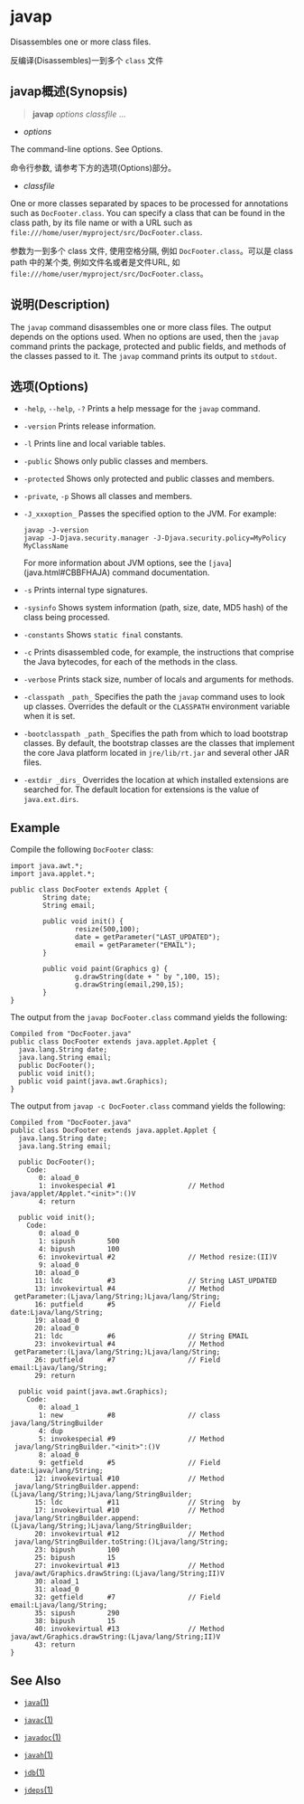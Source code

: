 
# javap

Disassembles one or more class files.

反编译(Disassembles)一到多个 `class` 文件

## javap概述(Synopsis)

> **javap** _options_ _classfile_ ...

- _options_

The command-line options. See Options.

命令行参数, 请参考下方的选项(Options)部分。 

- _classfile_

One or more classes separated by spaces to be processed for annotations such as `DocFooter.class`. You can specify a class that can be found in the class path, by its file name or with a URL such as `file:///home/user/myproject/src/DocFooter.class`.

参数为一到多个 class 文件, 使用空格分隔, 例如 `DocFooter.class`。可以是 class path 中的某个类, 例如文件名或者是文件URL, 如 `file:///home/user/myproject/src/DocFooter.class`。




## 说明(Description)

The `javap` command disassembles one or more class files. The output depends on the options used. When no options are used, then the `javap` command prints the package, protected and public fields, and methods of the classes passed to it. The `javap` command prints its output to `stdout`.

## 选项(Options)

* `-help`, `--help`, `-?`
  Prints a help message for the `javap` command.

* `-version`
  Prints release information.
* `-l`
  Prints line and local variable tables.
* `-public`
  Shows only public classes and members.
* `-protected`
  Shows only protected and public classes and members.
* `-private`, `-p`
  Shows all classes and members.
* `-J_xxxoption_`
  Passes the specified option to the JVM. For example:
  ```
  javap -J-version
  javap -J-Djava.security.manager -J-Djava.security.policy=MyPolicy MyClassName
  ```
  For more information about JVM options, see the `[java`](java.html#CBBFHAJA) command documentation.
* `-s`
  Prints internal type signatures.
* `-sysinfo`
  Shows system information (path, size, date, MD5 hash) of the class being processed.
* `-constants`
  Shows `static final` constants.
* `-c`
  Prints disassembled code, for example, the instructions that comprise the Java bytecodes, for each of the methods in the class.
* `-verbose`
  Prints stack size, number of locals and arguments for methods.
* `-classpath _path_`
  Specifies the path the `javap` command uses to look up classes. Overrides the default or the `CLASSPATH` environment variable when it is set.
* `-bootclasspath _path_`
  Specifies the path from which to load bootstrap classes. By default, the bootstrap classes are the classes that implement the core Java platform located in `jre/lib/rt.jar` and several other JAR files.
* `-extdir _dirs_`
  Overrides the location at which installed extensions are searched for. The default location for extensions is the value of `java.ext.dirs`.


## Example

Compile the following `DocFooter` class:

```
import java.awt.*;
import java.applet.*;

public class DocFooter extends Applet {
        String date;
        String email;

        public void init() {
                resize(500,100);
                date = getParameter("LAST_UPDATED");
                email = getParameter("EMAIL");
        }

        public void paint(Graphics g) {
                g.drawString(date + " by ",100, 15);
                g.drawString(email,290,15);
        }
}

```

The output from the `javap DocFooter.class` command yields the following:

```
Compiled from "DocFooter.java"
public class DocFooter extends java.applet.Applet {
  java.lang.String date;
  java.lang.String email;
  public DocFooter();
  public void init();
  public void paint(java.awt.Graphics);
}

```

The output from `javap -c DocFooter.class` command yields the following:

```
Compiled from "DocFooter.java"
public class DocFooter extends java.applet.Applet {
  java.lang.String date;
  java.lang.String email;

  public DocFooter();
    Code:
       0: aload_0       
       1: invokespecial #1                  // Method
java/applet/Applet."<init>":()V
       4: return        

  public void init();
    Code:
       0: aload_0       
       1: sipush        500
       4: bipush        100
       6: invokevirtual #2                  // Method resize:(II)V
       9: aload_0       
      10: aload_0       
      11: ldc           #3                  // String LAST_UPDATED
      13: invokevirtual #4                  // Method
 getParameter:(Ljava/lang/String;)Ljava/lang/String;
      16: putfield      #5                  // Field date:Ljava/lang/String;
      19: aload_0       
      20: aload_0       
      21: ldc           #6                  // String EMAIL
      23: invokevirtual #4                  // Method
 getParameter:(Ljava/lang/String;)Ljava/lang/String;
      26: putfield      #7                  // Field email:Ljava/lang/String;
      29: return        

  public void paint(java.awt.Graphics);
    Code:
       0: aload_1       
       1: new           #8                  // class java/lang/StringBuilder
       4: dup           
       5: invokespecial #9                  // Method
 java/lang/StringBuilder."<init>":()V
       8: aload_0       
       9: getfield      #5                  // Field date:Ljava/lang/String;
      12: invokevirtual #10                 // Method
 java/lang/StringBuilder.append:(Ljava/lang/String;)Ljava/lang/StringBuilder;
      15: ldc           #11                 // String  by 
      17: invokevirtual #10                 // Method
 java/lang/StringBuilder.append:(Ljava/lang/String;)Ljava/lang/StringBuilder;
      20: invokevirtual #12                 // Method
 java/lang/StringBuilder.toString:()Ljava/lang/String;
      23: bipush        100
      25: bipush        15
      27: invokevirtual #13                 // Method
 java/awt/Graphics.drawString:(Ljava/lang/String;II)V
      30: aload_1       
      31: aload_0       
      32: getfield      #7                  // Field email:Ljava/lang/String;
      35: sipush        290
      38: bipush        15
      40: invokevirtual #13                 // Method
java/awt/Graphics.drawString:(Ljava/lang/String;II)V
      43: return        
}

```

## See Also

*   [`java`(1)](java.html#CBBFHAJA)

*   [`javac`(1)](javac.html#BHCJCBFB)

*   [`javadoc`(1)](javadoc.html#CHDFCDCI)

*   [`javah`(1)](javah.html#BJECIACA)

*   [`jdb`(1)](jdb.html#CHDFHFDB)

*   [`jdeps`(1)](jdeps.html#BACEHAGD)

